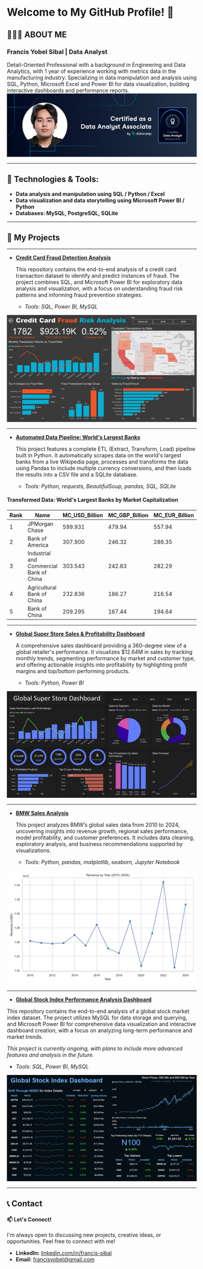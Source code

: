 # Welcome to My GitHub Profile! 👋
## 👨🏻‍💻 ABOUT ME 
### Francis Yobel Sibal | Data Analyst
Detail-Oriented Professional with a background in Engineering and Data Analytics, with 1 year of experience working with metrics data in the manufacturing industry.
Specializing in data manipulation and analysis using SQL, Python, Microsoft Excel and Power BI for data visualization, building interactive dashboards and performance reports.
![Preview1](PhotoDA.png)

---

## 🔧 Technologies & Tools:
* **Data analysis and manipulation using SQL / Python / Excel**
* **Data visualization and data storytelling using Microsoft Power BI / Python**
* **Databases: MySQL, PostgreSQL, SQLite**

---
## 📂 My Projects
---




* **[Credit Card Fraud Detection Analysis](https://github.com/francissibal/Credit_Card_Fraud_Analysis)**

   This repository contains the end-to-end analysis of a credit card transaction dataset to identify and predict instances of fraud. The project combines SQL, and Microsoft Power BI for exploratory data analysis and visualization, with a focus on understanding fraud risk patterns and informing fraud       prevention strategies.
    * *Tools: SQL, Power BI, MySQL*

![PowerBIPreview1](CreditCardFraud-Dashboard-1.png)



---





      
* **[Automated Data Pipeline: World's Largest Banks](https://github.com/francissibal/Worlds-Largest-Banks-ETL)**
  
  This project features a complete ETL (Extract, Transform, Load) pipeline built in Python. It automatically scrapes data on the world's largest banks from a live Wikipedia page, processes and transforms the data using Pandas to include multiple currency conversions, and then loads the results into a    CSV file and a SQLite database.
    * *Tools: Python, requests, BeautifulSoup, pandas, SQL, SQLite*

#### Transformed Data: World's Largest Banks by Market Capitalization
| Rank | Name                                    | MC_USD_Billion | MC_GBP_Billion | MC_EUR_Billion | MC_PHP_Billion |
|------|-----------------------------------------|----------------|----------------|----------------|----------------|
| 1    | JPMorgan Chase                          | 599.931        | 479.94         | 557.94         | 34796.00       |
| 2    | Bank of America                         | 307.900        | 246.32         | 286.35         | 17858.20       |
| 3    | Industrial and Commercial Bank of China | 303.543        | 242.83         | 282.29         | 17605.49       |
| 4    | Agricultural Bank of China              | 232.836        | 186.27         | 216.54         | 13504.49       |
| 5    | Bank of China                           | 209.295        | 167.44         | 194.64         | 12139.11       |





---






* **[Global Super Store Sales & Profitability Dashboard](https://github.com/francissibal/GlobalSuperStore)**
  
  A comprehensive sales dashboard providing a 360-degree view of a global retailer's performance. It visualizes $12.64M in sales by tracking monthly trends, segmenting performance by market and customer type, and offering actionable insights into profitability by highlighting profit margins and top/bottom performing products.
    * *Tools: Python, Power BI*
      
![PowerBIPreview1](GSS_Dashboard.png)





---






* **[BMW Sales Analysis](https://github.com/francissibal/BMW_Sales_Analysis)**
  
  This project analyzes BMW’s global sales data from 2010 to 2024, uncovering insights into revenue growth, regional sales performance, model profitability, and customer preferences. It includes data cleaning, exploratory analysis, and business recommendations supported by visualizations.
    * *Tools: Python, pandas, matplotlib, seaborn, Jupyter Notebook*

![PowerBIPreview1](BMW_Revenue_Yearly.png)




---


* **[Global Stock Index Performance Analysis Dashboard](https://github.com/francissibal/IndexStockDashboard)**

This repository contains the end-to-end analysis of a global stock market index dataset. The project utilizes MySQL for data storage and querying, and Microsoft Power BI for comprehensive data visualization and interactive dashboard creation, with a focus on analyzing long-term performance and market trends.

*This project is currently ongoing, with plans to include more advanced features and analysis in the future.*

 * *Tools: SQL, Power BI, MySQL*
   
![PowerBIPreview2](StockIndexDash.png)

---




## 📞 Contact
#### 📫 Let's Connect!
I'm always open to discussing new projects, creative ideas, or opportunities. Feel free to connect with me!

* **LinkedIn:** [linkedin.com/in/francis-sibal](https://www.linkedin.com/in/francis-sibal/)
* **Email:** [francisyobel@gmail.com](mailto:francisyobel@gmail.com)

